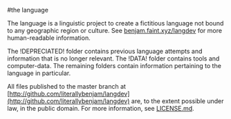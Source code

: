 #the language

The language is a linguistic project to create a fictitious language not bound to any geographic region or culture. See [benjam.faint.xyz/langdev](http://benjam.faint.xyz/langdev) for more human-readable information.

The !DEPRECIATED! folder contains previous language attempts and information that is no longer relevant. The !DATA! folder contains tools and computer-data. The remaining folders contain information pertaining to the language in particular.

All files published to the master branch at [http://github.com/literallybenjam/langdev](http://github.com/literallybenjam/langdev) are, to the extent possible under law, in the public domain. For more information, see [LICENSE.md](LICENSE.md).
